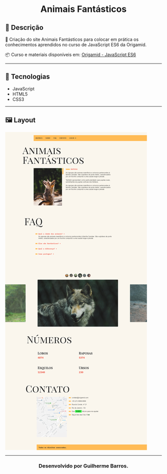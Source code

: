 <h1 align="center">Animais Fantásticos<br></h1>

## 🔖 Descrição
🐺 Criação do site Animais Fantásticos para colocar em prática os conhecimentos aprendidos no curso de JavaScript ES6 da Origamid.


📦 Curso e materiais disponíveis em: [Origamid - JavaScript ES6](https://www.origamid.com/curso/javascript-completo-es6)

---

## 🚀 Tecnologias

* JavaScript
* HTML5
* CSS3

---

## 🖼 Layout
<img src='https://raw.githubusercontent.com/rafaasimi/Animais-Fantasticos-Origamid/master/img/layout.png' />

---
<h3 align="center">Desenvolvido por Guilherme Barros.</h3>

